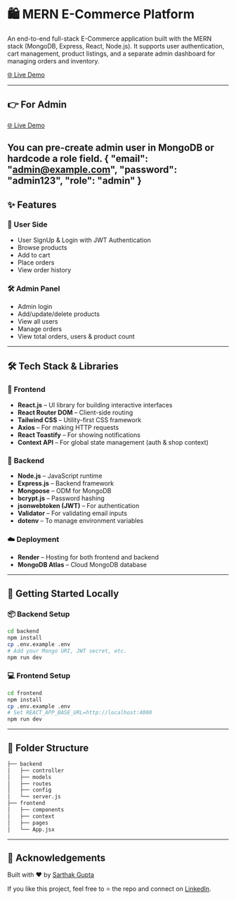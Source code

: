 # 🛍️ MERN E-Commerce Platform

An end-to-end full-stack E-Commerce application built with the MERN stack (MongoDB, Express, React, Node.js). It supports user authentication, cart management, product listings, and a separate admin dashboard for managing orders and inventory.

[🌐 Live Demo](https://e-commerce-mern-frontend-vr2x.onrender.com)


----
## 👉 For Admin 
[🌐 Live Demo](https://e-commerce-mern-admin-2adt.onrender.com)

You can pre-create admin user in MongoDB or hardcode a role field.
{
  "email": "admin@example.com",
  "password": "admin123",
  "role": "admin"
}
----

## ✨ Features

### 👤 User Side

* User SignUp & Login with JWT Authentication
* Browse products
* Add to cart
* Place orders
* View order history

### 🛠️ Admin Panel

* Admin login
* Add/update/delete products
* View all users
* Manage orders
* View total orders, users & product count

---

## 🛠️ Tech Stack & Libraries

### 🚧 **Frontend**

* **React.js** – UI library for building interactive interfaces
* **React Router DOM** – Client-side routing
* **Tailwind CSS** – Utility-first CSS framework
* **Axios** – For making HTTP requests
* **React Toastify** – For showing notifications
* **Context API** – For global state management (auth & shop context)

### 🧩 **Backend**

* **Node.js** – JavaScript runtime
* **Express.js** – Backend framework
* **Mongoose** – ODM for MongoDB
* **bcrypt.js** – Password hashing
* **jsonwebtoken (JWT)** – For authentication
* **Validator** – For validating email inputs
* **dotenv** – To manage environment variables

### ☁️ **Deployment**

* **Render** – Hosting for both frontend and backend
* **MongoDB Atlas** – Cloud MongoDB database

---

## 🚀 Getting Started Locally

### 📦 Backend Setup

```bash
cd backend
npm install
cp .env.example .env
# Add your Mongo URI, JWT secret, etc.
npm run dev
```

### 💻 Frontend Setup

```bash
cd frontend
npm install
cp .env.example .env
# Set REACT_APP_BASE_URL=http://localhost:4000
npm run dev
```

---

## 📂 Folder Structure

```bash
├── backend
│   ├── controller
│   ├── models
│   ├── routes
│   ├── config
│   └── server.js
├── frontend
│   ├── components
│   ├── context
│   ├── pages
│   └── App.jsx
```

---

## 🙌 Acknowledgements

Built with ❤️ by [Sarthak Gupta](https://github.com/sar07thak)

If you like this project, feel free to ⭐ the repo and connect on [LinkedIn](https://www.linkedin.com/in/sar07thak/).
